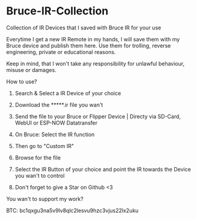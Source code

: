 # Bruce-IR-Collection
Collection of IR Devices that I saved with Bruce IR for your use

Everytime I get a new IR Remote in my hands, I will save them with my Bruce device and publish them here. 
Use them for trolling, reverse engineering, private or educational reasons. 

Keep in mind, that I won't take any responsibility for unlawful behaviour, misuse or damages. 

How to use?

1. Search & Select a IR Device of your choice

2. Download the *****.ir file you wan't

3. Send the file to your Bruce or Flipper Device | Directy via SD-Card, WebUI or ESP-NOW Datatransfer

4. On Bruce: Select the IR function

5. Then go to "Custom IR"

6. Browse for the file

7. Select the IR Button of your choice and point the IR towards the Device you wan't to control

8. Don't forget to give a Star on Github <3


You wan't to support my work? 

BTC: bc1qxgu3na5v9lv8qlc2lesvu9hzc3vjus22lx2uku
